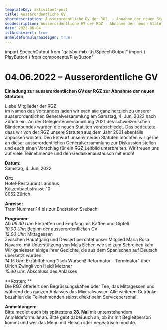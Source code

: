 ```yaml
---
templateKey: aktivitaet-post
title: Ausserordentliche GV
shortdescription: Ausserordentliche GV der RGZ. - Abnahme der neuen Statuten
seodescription: Ausserordentliche GV der RGZ - Abnahme der neuen Statuten
date: 2022-06-04
istArchiviert: true
anmeldeformularanzeigen: true
---
```

import SpeechOutput from "gatsby-mdx-tts/SpeechOutput"
import { PlayButton } from components/PlayButton"

<SpeechOutput id="aktivitaet-ausserordentliche-gv-2022" customPlayButton={PlayButton}>

# 04.06.2022 – Ausserordentliche GV

**Einladung zur ausserordentlichen GV der RGZ zur Abnahme der neuen Statuten**

Liebe Mitglieder der RGZ  
Im Namen des Vorstandes laden wir euch alle ganz herzlich zu unserer ausserordentlichen Generalversammlung am Samstag, 4. Juni 2022 nach Zürich ein. 
An der Delegiertenversammlung 2021 des schweizerischen Blindenbundes wurden die neuen Statuten verabschiedet. Das bedeutete, dass wir von der RGZ unsere Statuten aus dem Jahr 2001 ebenfalls anpassen wollten. Den Entwurf unserer neuen Statuten möchten wir gerne an dieser ausserordentlichen Generalversammlung zur Diskussion stellen und euch einen Vorschlag für ein RGZ-Leitbild unterbreiten.
Wir freuen uns auf viele Teilnehmende und den Gedankenaustausch mit euch!


**Datum:**	  
Samstag, 4. Juni 2022

**Ort:**	  
Hotel-Restaurant Landhus  
		Katzenbachstrasse 10  
		8052 Zürich  

**Anreise:**  
Tram Nummer 14 bis zur Endstation Seebach

**Programm:**	  
Ab *09.30 Uhr*: Eintreffen und Empfang mit Kaffee und Gipfeli  
*10.00 Uhr*: Beginn der ausserordentlichen GV  
*12.00 Uhr*: Mittagessen  
Zwischen Hauptgang und Dessert berichtet unser Mitglied Maria Rosa Navarro, mit Unterstützung von Maja Eicher, wie sie zum Schreiben kam. Wir geniessen einige ihrer Gedichte, die aus dem Spanischen auf Deutsch übersetzt wurden.  
*14.15 Uhr*: Erzählführung "Isch Wurscht! Reformator – Terminator" über Ulrich Zwingli von Heidi Metzner  
*15.30 Uhr*: Abschluss des Anlasses   


**Kosten: **  
Die RGZ offeriert den Begrüssungskaffee oder Tee, das Mittagessen und während des ganzen Anlasses das Mineralwasser. Alle weiteren Getränke bezahlen die Teilnehmenden selbst direkt beim Servicepersonal. 



**Anmeldungen:**  
Bitte medlet euch bis spätestens **28. Mai** mit untenstehendem Anmeldeformular an. Bitte gebt dabei auch an, ob ihr mit Begleitperson kommt und wer das Menü mit Fleisch oder Vegeatrisch möchte.




</SpeechOutput>